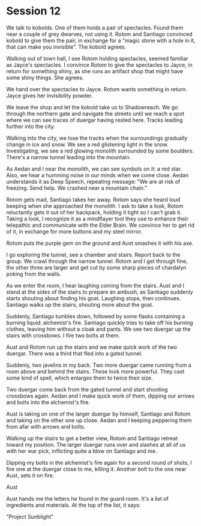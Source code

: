 # Session 12
We talk to kobolds. One of them holds a pair of spectacles. Found them near a couple of grey dwarves, not using it. Rotom and Santiago convinced kobold to give them the pair, in exchange for a "magic stone with a hole in it, that can make you invisible". The kobold agrees.

Walking out of town hall, I see Rotom holding spectacles, seemed familiar as Jayce's spectacles. I convince Rotom to give the spectacles to Jayce, in return for something shiny, as she runs an artifact shop that might have some shiny things. She agrees.

We hand over the spectacles to Jayce. Rotom wants something in return. Jayce gives her invisibility powder.

We leave the shop and let the kobold take us to Shadowreach. We go through the northern gate and navigate the streets until we reach a spot where we can see traces of duergar having rested here. Tracks leading further into the city.

Walking into the city, we lose the tracks when the surroundings gradually change in ice and snow. We see a red glistening light in the snow. Investigating, we see a red glowing monolith surrounded by some boulders. There's a narrow tunnel leading into the mountain.

As Aedan and I near the monolith, we can see symbols on it: a red star. Also, we hear a humming noise in our minds when we come close. Aedan understands it as Deep Speech, repeating message:
"We are at risk of freezing. Send help. We crashed near a mountain chain."

Rotom gets mad, Santiago takes her away. Rotom says she heard loud beeping when she approached the monolith. I ask to take a look, Rotom reluctantly gets it out of her backpack, holding it tight so I can't grab it. Taking a look, I recognize it as a mindflayer tool they use to enhance their telepathic and communicate with the Elder Brain. We convince her to get rid of it, in exchange for more buttons and my steel mirror.

Rotom puts the purple gem on the ground and Aust smashes it with his axe.

I go exploring the tunnel, see a chamber and stairs. Report back to the group. We crawl through the narrow tunnel. Rotom and I get through fine, the other three are larger and get cut by some sharp pieces of chardalyn poking from the walls.

As we enter the room, I hear laughing coming from the stairs. Aust and I stand at the sides of the stairs to prepare an ambush, as Santiago suddenly starts shouting about finding his goat. Laughing stops, then continues. Santiago walks up the stairs, shouting more about the goat.

Suddenly, Santiago tumbles down, followed by some flasks containing a burning liquid: alchemist's fire. Santiago quickly tries to take off his burning clothes, leaving him without a cloak and pants. We see two duergar up the stairs with crossbows. I fire two bolts at them.

Aust and Rotom run up the stairs and we make quick work of the two duergar. There was a third that fled into a gated tunnel.

Suddenly, two javelins in my back. Two more duergar came running from a room above and behind the stairs. These look more powerful. They cast some kind of spell, which enlarges them to twice their size.

Two duergar come back from the gated tunnel and start shooting crossbows again. Aedan and I make quick work of them, dipping our arrows and bolts into the alchemist's fire.

Aust is taking on one of the larger duergar by himself, Santiago and Rotom and taking on the other one up close. Aedan and I keeping peppering them from afar with arrows and bolts.

Walking up the stairs to get a better view, Rotom and Santiago retreat toward my position. The larger duergar runs over and slashes at all of us with her war pick, inflicting quite a blow on Santiago and me.

Dipping my bolts in the alchemist's fire again for a second round of shots, I fire one at the duergar close to me, killing it. Another bolt to the one near Aust, sets it on fire.

Aust

Aust hands me the letters he found in the guard room. It's a list of ingredients and materials. At the top of the list, it says:

"Project Sunblight"